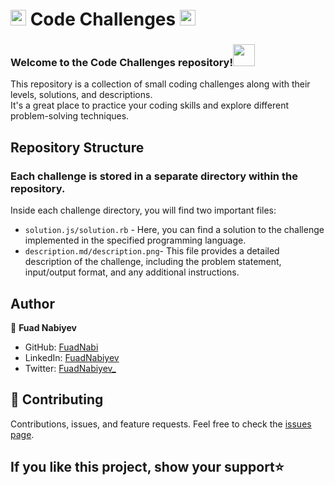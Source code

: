 # <img src="https://media2.giphy.com/media/QssGEmpkyEOhBCb7e1/giphy.gif?cid=ecf05e47a0n3gi1bfqntqmob8g9aid1oyj2wr3ds3mg700bl&rid=giphy.gif" width ="25"> Code Challenges <img src="https://media2.giphy.com/media/QssGEmpkyEOhBCb7e1/giphy.gif?cid=ecf05e47a0n3gi1bfqntqmob8g9aid1oyj2wr3ds3mg700bl&rid=giphy.gif" width ="25">
### Welcome to the Code Challenges repository!<img src="https://media.giphy.com/media/hvRJCLFzcasrR4ia7z/giphy.gif" width="35">
This repository is a collection of small coding challenges along with their levels, solutions, and descriptions.<br> It's a great place to practice your coding skills and explore different problem-solving techniques.

## Repository Structure
### Each challenge is stored in a separate directory within the repository.<br>
  Inside each challenge directory, you will find two important files:
* `solution.js/solution.rb` - Here, you can find a solution to the challenge implemented in the specified programming language.
* `description.md/description.png`- This file provides a detailed description of the challenge, including the problem statement, input/output format, and any additional instructions.<br>

## Author

:bust_in_silhouette: **Fuad Nabiyev**

- GitHub: [FuadNabi](https://github.com/FuadNabi)
- LinkedIn: [FuadNabiyev](https://www.linkedin.com/in/fuad-nabiyev/)
- Twitter: [FuadNabiyev_](https://twitter.com/FuadNabiyev_)

## :handshake: Contributing

Contributions, issues, and feature requests.
Feel free to check the [issues page](https://github.com/FuadNabi/Code-Challenges/issues).


## If you like this project, show your support⭐️ <a name="support"></a>
